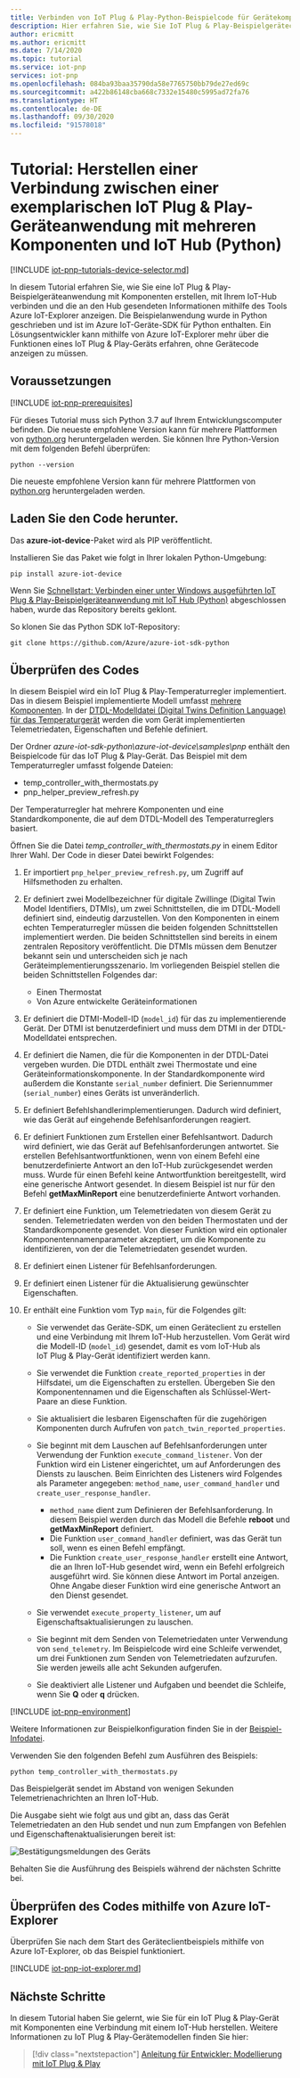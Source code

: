 ```yaml
---
title: Verbinden von IoT Plug & Play-Python-Beispielcode für Gerätekomponenten mit IoT Hub | Microsoft-Dokumentation
description: Hier erfahren Sie, wie Sie IoT Plug & Play-Beispielgerätecode (Python) erstellen und ausführen, bei dem mehrere Komponenten verwendet werden und eine Verbindung mit einem IoT-Hub hergestellt wird. Verwenden Sie das Tool Azure IoT-Explorer, um die vom Gerät an den Hub gesendeten Informationen anzuzeigen.
author: ericmitt
ms.author: ericmitt
ms.date: 7/14/2020
ms.topic: tutorial
ms.service: iot-pnp
services: iot-pnp
ms.openlocfilehash: 084ba93baa35790da58e7765750bb79de27ed69c
ms.sourcegitcommit: a422b86148cba668c7332e15480c5995ad72fa76
ms.translationtype: HT
ms.contentlocale: de-DE
ms.lasthandoff: 09/30/2020
ms.locfileid: "91578018"
---
```

# <a name="tutorial-connect-a-sample-iot-plug-and-play-multiple-component-device-application-to-iot-hub-python"></a>Tutorial: Herstellen einer Verbindung zwischen einer exemplarischen IoT Plug & Play-Geräteanwendung mit mehreren Komponenten und IoT Hub (Python)

[!INCLUDE [iot-pnp-tutorials-device-selector.md](../../includes/iot-pnp-tutorials-device-selector.md)]

In diesem Tutorial erfahren Sie, wie Sie eine IoT Plug & Play-Beispielgeräteanwendung mit Komponenten erstellen, mit Ihrem IoT-Hub verbinden und die an den Hub gesendeten Informationen mithilfe des Tools Azure IoT-Explorer anzeigen. Die Beispielanwendung wurde in Python geschrieben und ist im Azure IoT-Geräte-SDK für Python enthalten. Ein Lösungsentwickler kann mithilfe von Azure IoT-Explorer mehr über die Funktionen eines IoT Plug & Play-Geräts erfahren, ohne Gerätecode anzeigen zu müssen.

## <a name="prerequisites"></a>Voraussetzungen

[!INCLUDE [iot-pnp-prerequisites](../../includes/iot-pnp-prerequisites.md)]

Für dieses Tutorial muss sich Python 3.7 auf Ihrem Entwicklungscomputer befinden. Die neueste empfohlene Version kann für mehrere Plattformen von [python.org](https://www.python.org/) heruntergeladen werden. Sie können Ihre Python-Version mit dem folgenden Befehl überprüfen:  

```cmd/sh
python --version
```

Die neueste empfohlene Version kann für mehrere Plattformen von [python.org](https://www.python.org/) heruntergeladen werden.

## <a name="download-the-code"></a>Laden Sie den Code herunter.

Das **azure-iot-device**-Paket wird als PIP veröffentlicht.

Installieren Sie das Paket wie folgt in Ihrer lokalen Python-Umgebung:

```cmd/sh
pip install azure-iot-device
```

Wenn Sie [Schnellstart: Verbinden einer unter Windows ausgeführten IoT Plug & Play-Beispielgeräteanwendung mit IoT Hub (Python)](quickstart-connect-device-python.md) abgeschlossen haben, wurde das Repository bereits geklont.

So klonen Sie das Python SDK IoT-Repository:

```cmd/sh
git clone https://github.com/Azure/azure-iot-sdk-python
```

## <a name="review-the-code"></a>Überprüfen des Codes

In diesem Beispiel wird ein IoT Plug & Play-Temperaturregler implementiert. Das in diesem Beispiel implementierte Modell umfasst [mehrere Komponenten](concepts-components.md). In der [DTDL-Modelldatei (Digital Twins Definition Language) für das Temperaturgerät](https://github.com/Azure/opendigitaltwins-dtdl/blob/master/DTDL/v2/samples/TemperatureController.json) werden die vom Gerät implementierten Telemetriedaten, Eigenschaften und Befehle definiert.

Der Ordner *azure-iot-sdk-python\azure-iot-device\samples\pnp* enthält den Beispielcode für das IoT Plug & Play-Gerät. Das Beispiel mit dem Temperaturregler umfasst folgende Dateien:

- temp_controller_with_thermostats.py
- pnp_helper_preview_refresh.py

Der Temperaturregler hat mehrere Komponenten und eine Standardkomponente, die auf dem DTDL-Modell des Temperaturreglers basiert.

Öffnen Sie die Datei *temp_controller_with_thermostats.py* in einem Editor Ihrer Wahl. Der Code in dieser Datei bewirkt Folgendes:

1. Er importiert `pnp_helper_preview_refresh.py`, um Zugriff auf Hilfsmethoden zu erhalten.

1. Er definiert zwei Modellbezeichner für digitale Zwillinge (Digital Twin Model Identifiers, DTMIs), um zwei Schnittstellen, die im DTDL-Modell definiert sind, eindeutig darzustellen. Von den Komponenten in einem echten Temperaturregler müssen die beiden folgenden Schnittstellen implementiert werden. Die beiden Schnittstellen sind bereits in einem zentralen Repository veröffentlicht. Die DTMIs müssen dem Benutzer bekannt sein und unterscheiden sich je nach Geräteimplementierungsszenario. Im vorliegenden Beispiel stellen die beiden Schnittstellen Folgendes dar:

    - Einen Thermostat
    - Von Azure entwickelte Geräteinformationen

1. Er definiert die DTMI-Modell-ID (`model_id`) für das zu implementierende Gerät. Der DTMI ist benutzerdefiniert und muss dem DTMI in der DTDL-Modelldatei entsprechen.

1. Er definiert die Namen, die für die Komponenten in der DTDL-Datei vergeben wurden. Die DTDL enthält zwei Thermostate und eine Geräteinformationskomponente. In der Standardkomponente wird außerdem die Konstante `serial_number` definiert. Die Seriennummer (`serial_number`) eines Geräts ist unveränderlich.

1. Er definiert Befehlshandlerimplementierungen. Dadurch wird definiert, wie das Gerät auf eingehende Befehlsanforderungen reagiert.

1. Er definiert Funktionen zum Erstellen einer Befehlsantwort. Dadurch wird definiert, wie das Gerät auf Befehlsanforderungen antwortet. Sie erstellen Befehlsantwortfunktionen, wenn von einem Befehl eine benutzerdefinierte Antwort an den IoT-Hub zurückgesendet werden muss. Wurde für einen Befehl keine Antwortfunktion bereitgestellt, wird eine generische Antwort gesendet. In diesem Beispiel ist nur für den Befehl **getMaxMinReport** eine benutzerdefinierte Antwort vorhanden.

1. Er definiert eine Funktion, um Telemetriedaten von diesem Gerät zu senden. Telemetriedaten werden von den beiden Thermostaten und der Standardkomponente gesendet. Von dieser Funktion wird ein optionaler Komponentennamenparameter akzeptiert, um die Komponente zu identifizieren, von der die Telemetriedaten gesendet wurden.

1. Er definiert einen Listener für Befehlsanforderungen.

1. Er definiert einen Listener für die Aktualisierung gewünschter Eigenschaften.

1. Er enthält eine Funktion vom Typ `main`, für die Folgendes gilt:

    - Sie verwendet das Geräte-SDK, um einen Geräteclient zu erstellen und eine Verbindung mit Ihrem IoT-Hub herzustellen. Vom Gerät wird die Modell-ID (`model_id`) gesendet, damit es vom IoT-Hub als IoT Plug & Play-Gerät identifiziert werden kann.

    - Sie verwendet die Funktion `create_reported_properties` in der Hilfsdatei, um die Eigenschaften zu erstellen. Übergeben Sie den Komponentennamen und die Eigenschaften als Schlüssel-Wert-Paare an diese Funktion.

    - Sie aktualisiert die lesbaren Eigenschaften für die zugehörigen Komponenten durch Aufrufen von `patch_twin_reported_properties`.

    - Sie beginnt mit dem Lauschen auf Befehlsanforderungen unter Verwendung der Funktion `execute_command_listener`. Von der Funktion wird ein Listener eingerichtet, um auf Anforderungen des Diensts zu lauschen. Beim Einrichten des Listeners wird Folgendes als Parameter angegeben: `method_name`, `user_command_handler` und `create_user_response_handler`.
        - `method_name` dient zum Definieren der Befehlsanforderung. In diesem Beispiel werden durch das Modell die Befehle **reboot** und **getMaxMinReport** definiert.
        - Die Funktion `user_command_handler` definiert, was das Gerät tun soll, wenn es einen Befehl empfängt.
        - Die Funktion `create_user_response_handler` erstellt eine Antwort, die an Ihren IoT-Hub gesendet wird, wenn ein Befehl erfolgreich ausgeführt wird. Sie können diese Antwort im Portal anzeigen. Ohne Angabe dieser Funktion wird eine generische Antwort an den Dienst gesendet.

    - Sie verwendet `execute_property_listener`, um auf Eigenschaftsaktualisierungen zu lauschen.

    - Sie beginnt mit dem Senden von Telemetriedaten unter Verwendung von `send_telemetry`. Im Beispielcode wird eine Schleife verwendet, um drei Funktionen zum Senden von Telemetriedaten aufzurufen. Sie werden jeweils alle acht Sekunden aufgerufen.

    - Sie deaktiviert alle Listener und Aufgaben und beendet die Schleife, wenn Sie **Q** oder **q** drücken.

[!INCLUDE [iot-pnp-environment](../../includes/iot-pnp-environment.md)]

Weitere Informationen zur Beispielkonfiguration finden Sie in der [Beispiel-Infodatei](https://github.com/Azure/azure-iot-sdk-python/blob/master/azure-iot-device/samples/pnp/README.md).

Verwenden Sie den folgenden Befehl zum Ausführen des Beispiels:

```cmd/sh
python temp_controller_with_thermostats.py
```

Das Beispielgerät sendet im Abstand von wenigen Sekunden Telemetrienachrichten an Ihren IoT-Hub.

Die Ausgabe sieht wie folgt aus und gibt an, dass das Gerät Telemetriedaten an den Hub sendet und nun zum Empfangen von Befehlen und Eigenschaftenaktualisierungen bereit ist:

![Bestätigungsmeldungen des Geräts](media/tutorial-multiple-components-python/multiple-component.png)

Behalten Sie die Ausführung des Beispiels während der nächsten Schritte bei.

## <a name="use-azure-iot-explorer-to-validate-the-code"></a>Überprüfen des Codes mithilfe von Azure IoT-Explorer

Überprüfen Sie nach dem Start des Geräteclientbeispiels mithilfe von Azure IoT-Explorer, ob das Beispiel funktioniert.

[!INCLUDE [iot-pnp-iot-explorer.md](../../includes/iot-pnp-iot-explorer.md)]

## <a name="next-steps"></a>Nächste Schritte

In diesem Tutorial haben Sie gelernt, wie Sie für ein IoT Plug & Play-Gerät mit Komponenten eine Verbindung mit einem IoT-Hub herstellen. Weitere Informationen zu IoT Plug & Play-Gerätemodellen finden Sie hier:

> [!div class="nextstepaction"]
> [Anleitung für Entwickler: Modellierung mit IoT Plug & Play](concepts-developer-guide-device-csharp.md)
